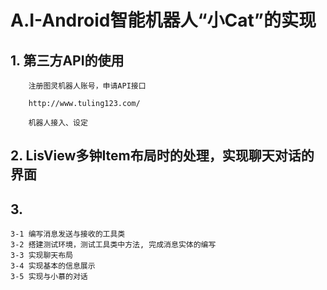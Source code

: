 # A.I-Android智能机器人“小Cat”的实现



## 1. 第三方API的使用

		注册图灵机器人账号，申请API接口  

		http://www.tuling123.com/  

		机器人接入、设定

## 2. LisView多钟Item布局时的处理，实现聊天对话的界面


## 3.

	3-1 编写消息发送与接收的工具类  
	3-2 搭建测试环境，测试工具类中方法, 完成消息实体的编写  
	3-3 实现聊天布局  
	3-4 实现基本的信息展示  
	3-5 实现与小慕的对话
